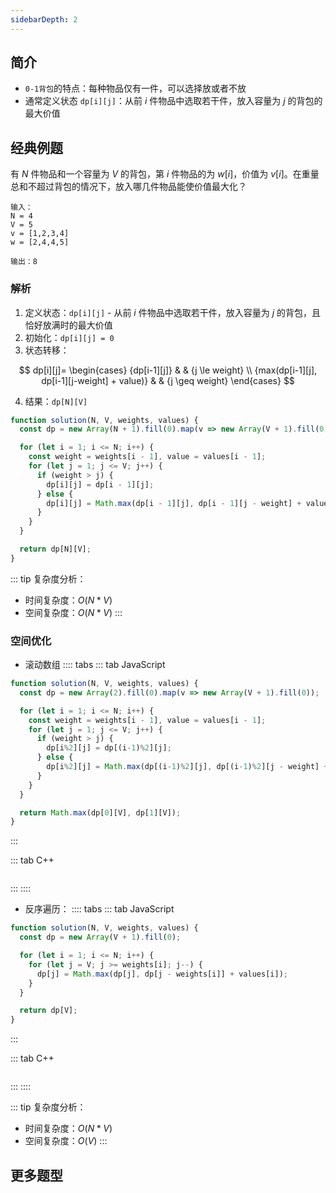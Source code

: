```yaml
---
sidebarDepth: 2
---
```


## 简介

+ `0-1背包`的特点：每种物品仅有一件，可以选择放或者不放
+ 通常定义状态 `dp[i][j]`：从前 $i$ 件物品中选取若干件，放入容量为 $j$ 的背包的最大价值


## 经典例题

有 $N$ 件物品和一个容量为 $V$ 的背包，第 $i$ 件物品的为 $w[i]$，价值为 $v[i]$。在重量总和不超过背包的情况下，放入哪几件物品能使价值最大化？
```
输入：
N = 4
V = 5
v = [1,2,3,4]
w = [2,4,4,5]

输出：8
```


### 解析

1. 定义状态：`dp[i][j]` - 从前 $i$ 件物品中选取若干件，放入容量为 $j$ 的背包，且恰好放满时的最大价值
2. 初始化：`dp[i][j] = 0`
3. 状态转移：

$$
dp[i][j]=
	\begin{cases}
		{dp[i-1][j]} & & {j \le weight} \\
		{max(dp[i-1][j], dp[i-1][j-weight] + value)} & & {j \geq weight}
	\end{cases}
$$

4. 结果：`dp[N][V]`

```js
function solution(N, V, weights, values) {
  const dp = new Array(N + 1).fill(0).map(v => new Array(V + 1).fill(0));

  for (let i = 1; i <= N; i++) {
    const weight = weights[i - 1], value = values[i - 1];
    for (let j = 1; j <= V; j++) {
      if (weight > j) {
        dp[i][j] = dp[i - 1][j];
      } else {
        dp[i][j] = Math.max(dp[i - 1][j], dp[i - 1][j - weight] + value);
      }
    }
  }

  return dp[N][V];
}
```

::: tip 复杂度分析：
+ 时间复杂度：$O(N * V)$
+ 空间复杂度：$O(N * V)$
:::


### 空间优化

+ 滚动数组
:::: tabs
::: tab JavaScript
```js
function solution(N, V, weights, values) {
  const dp = new Array(2).fill(0).map(v => new Array(V + 1).fill(0));

  for (let i = 1; i <= N; i++) {
    const weight = weights[i - 1], value = values[i - 1];
    for (let j = 1; j <= V; j++) {
      if (weight > j) {
        dp[i%2][j] = dp[(i-1)%2][j];
      } else {
        dp[i%2][j] = Math.max(dp[(i-1)%2][j], dp[(i-1)%2][j - weight] + value);
      }
    }
  }

  return Math.max(dp[0][V], dp[1][V]);
}
```
:::

::: tab C++
```c++

```
:::
::::

+ 反序遍历：
:::: tabs
::: tab JavaScript
```js
function solution(N, V, weights, values) {
  const dp = new Array(V + 1).fill(0);

  for (let i = 1; i <= N; i++) {
    for (let j = V; j >= weights[i]; j--) {
      dp[j] = Math.max(dp[j], dp[j - weights[i]] + values[i]);
    }
  }

  return dp[V];
}
```
:::

::: tab C++
```c++

```
:::
::::

::: tip 复杂度分析：
+ 时间复杂度：$O(N * V)$
+ 空间复杂度：$O(V)$
:::


## 更多题型


